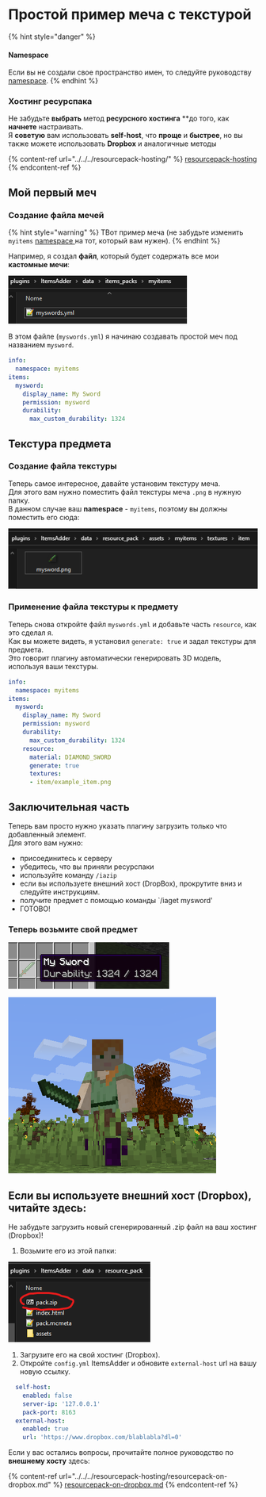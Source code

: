# Простой пример меча с текстурой

{% hint style="danger" %}
#### Namespace

Если вы не создали свое пространство имен, то следуйте руководству [namespace](../creating-your-namespace.md).
{% endhint %}

### Хостинг ресурспака

Не забудьте **выбрать** метод **ресурсного хостинга** \*\*до того, как **начнете** настраивать.\
Я **советую** вам использовать **self-host**, что **проще** и **быстрее**, но вы также можете использовать **Dropbox** и аналогичные методы

{% content-ref url="../../../resourcepack-hosting/" %}
[resourcepack-hosting](../../../resourcepack-hosting/)
{% endcontent-ref %}

## Мой первый меч

### Создание файла мечей

{% hint style="warning" %}
TВот пример меча (не забудьте изменить `myitems` [namespace ](../basic-concepts/namespace.md)на тот, который вам нужен).
{% endhint %}

Например, я создал **файл**, который будет содержать все мои **кастомные мечи**:

![](<../../../../.gitbook/assets/immagine (22).png>)

В этом файле (`myswords.yml`) я начинаю создавать простой меч под названием `mysword`.

```yaml
info:
  namespace: myitems
items:
  mysword:
    display_name: My Sword
    permission: mysword
    durability:
      max_custom_durability: 1324
```

## Текстура предмета

### Создание файла текстуры

Теперь самое интересное, давайте установим текстуру меча.\
Для этого вам нужно поместить файл текстуры меча `.png` в нужную папку.\
В данном случае ваш **namespace** - `myitems`, поэтому вы должны поместить его сюда:

![](<../../../../.gitbook/assets/immagine (19).png>)

### Применение файла текстуры к предмету

Теперь снова откройте файл `myswords.yml` и добавьте часть `resource`, как это сделал я.\
Как вы можете видеть, я установил `generate: true` и задал текстуры для предмета.\
Это говорит плагину автоматически генерировать 3D модель, используя ваши текстуры.

```yaml
info:
  namespace: myitems
items:
  mysword:
    display_name: My Sword
    permission: mysword
    durability:
      max_custom_durability: 1324
    resource:
      material: DIAMOND_SWORD
      generate: true
      textures:
      - item/example_item.png
```

## Заключительная часть

Теперь вам просто нужно указать плагину загрузить только что добавленный элемент.\
Для этого вам нужно:

* присоединитесь к серверу
* убедитесь, что вы приняли ресурспаки
* используйте команду `/iazip`
* если вы используете внешний хост (DropBox), прокрутите вниз и следуйте инструкциям.
* получите предмет с помощью команды \`/iaget mysword'
* ГОТОВО!

### Теперь возьмите свой предмет

![](<../../../../.gitbook/assets/immagine (18).png>)

![](<../../../../.gitbook/assets/immagine (16).png>)

## Если вы используете внешний хост (Dropbox), читайте здесь:

Не забудьте загрузить новый сгенерированный .zip файл на ваш хостинг (Dropbox)!

1. Возьмите его из этой папки:

![](<../../../../.gitbook/assets/immagine (96) (2) (3) (2).png>)

1. Загрузите его на свой хостинг (Dropbox).
2. Откройте `config.yml` ItemsAdder и обновите `external-host` url на вашу новую ссылку.

```yaml
  self-host:
    enabled: false
    server-ip: '127.0.0.1'
    pack-port: 8163
  external-host:
    enabled: true
    url: 'https://www.dropbox.com/blablabla?dl=0'
```

Если у вас остались вопросы, прочитайте полное руководство по **внешнему хосту** здесь:

{% content-ref url="../../../resourcepack-hosting/resourcepack-on-dropbox.md" %}
[resourcepack-on-dropbox.md](../../../resourcepack-hosting/resourcepack-on-dropbox.md)
{% endcontent-ref %}
